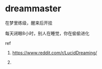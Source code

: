 # dreammaster
在梦里练级，醒来后开挂

每天闭眼8小时，别人在睡觉，你在偷偷进化




ref

1. https://www.reddit.com/r/LucidDreaming/

2. 
